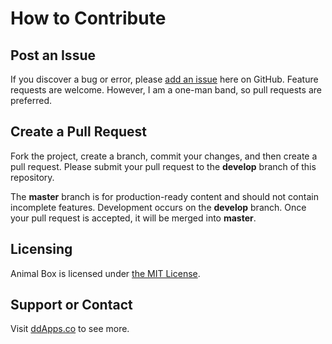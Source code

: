 # How to Contribute

## Post an Issue

If you discover a bug or error, please [add an issue](https://github.com/duliodenis/animalbox/issues) here on GitHub. Feature requests are welcome. However, I am a one-man band, so pull requests are preferred.


## Create a Pull Request

Fork the project, create a branch, commit your changes, and then create a pull request. Please submit your pull request to the **develop** branch of this repository.

The **master** branch is for production-ready content and should not contain incomplete features. Development occurs on the **develop** branch. Once your pull request is accepted, it will be merged into **master**.


## Licensing
Animal Box is licensed under [the MIT License](LICENSE).

## Support or Contact
Visit [ddApps.co](http://ddapps.co) to see more.